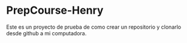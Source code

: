 # PrepCourse-Henry
Este es un proyecto de prueba de como crear un repositorio y clonarlo desde github a mi computadora.